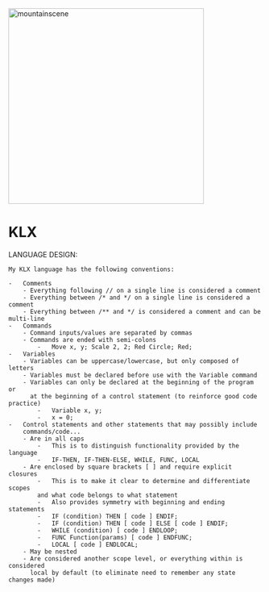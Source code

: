 <img width="388" alt="mountainscene" src="https://user-images.githubusercontent.com/18107425/31568342-acd140ca-b028-11e7-9c3b-b51472117bb7.png">

# KLX

LANGUAGE DESIGN:

	My KLX language has the following conventions:

	-	Comments
		- Everything following // on a single line is considered a comment
		- Everything between /* and */ on a single line is considered a comment
		- Everything between /** and */ is considered a comment and can be multi-line
	-	Commands
		- Command inputs/values are separated by commas
		- Commands are ended with semi-colons
			-	Move x, y; Scale 2, 2; Red Circle; Red;
	-	Variables
		- Variables can be uppercase/lowercase, but only composed of letters
		- Variables must be declared before use with the Variable command
		- Variables	can only be declared at the beginning of the program or
		  at the beginning of a control statement (to reinforce good code practice)
			-	Variable x, y;
			-	x = 0;
	-	Control statements and other statements that may possibly include 
		commands/code...
		- Are in all caps
			-	This is to distinguish functionality provided by the language
			-	IF-THEN, IF-THEN-ELSE, WHILE, FUNC, LOCAL
		- Are enclosed by square brackets [ ] and require explicit closures
			-	This is to make it clear to determine and differentiate scopes
			and what code belongs to what statement
			-	Also provides symmetry with beginning and ending statements
			-	IF (condition) THEN [ code ] ENDIF;
			-	IF (condition) THEN [ code ] ELSE [ code ] ENDIF;
			-	WHILE (condition) [ code ] ENDLOOP;
			-	FUNC Function(params) [ code ] ENDFUNC;
			-	LOCAL [ code ] ENDLOCAL;
		- May be nested
		- Are considered another scope level, or everything within is considered
		  local by default (to eliminate need to remember any state changes made)

